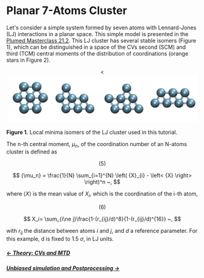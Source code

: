 
# Planar 7-Atoms Cluster

Let's consider a simple system formed by seven atoms with Lennard-Jones (LJ) 
interactions in a planar space. This simple model is presented in the 
[Plumed Masterclass 21.2](https://www.plumed.org/doc-v2.7/user-doc/html/masterclass-21-2.html#masterclass-21-2-ex-9).
This LJ cluster has several stable isomers (Figure 1), which can be 
distinguished in a space of the CVs second (SCM) and third (TCM) central 
moments of the distribution of coordinations (orange stars in Figure 2).

<div align="center">
  <<img src="files/cluster.png"  width="500">
</div>

**Figure 1.** Local minima isomers of the LJ cluster used in this tutorial.

The n-th central moment, $\mu_n$, of the coordination number of an N-atoms
cluster is defined as

$$
(5)
$$

$$
{\mu_n} = \frac{1}{N} \sum_{i=1}^{N} \left( {X}_{i} - 
                \left< {X} \right> \right)^n ~,
$$

where $\left< {X} \right>$ is the mean value of $X_i$, which is the
coordination of the i-th atom,

$$
(6)
$$

$$
X_i= \sum_{i\ne j}\frac{1-(r_{ij}/d)^8}{1-(r_{ij}/d)^{16}} ~,
$$

with $r_{ij}$ the distance between atoms $i$ and $j$, and $d$ a reference 
parameter. For this example, d is fixed to 1.5 $\sigma$, in LJ units.


##### [&larr; Theory: CVs and MTD](theory.md)
##### [Unbiased simulation and Postprocessing &rarr;](MD.md)
